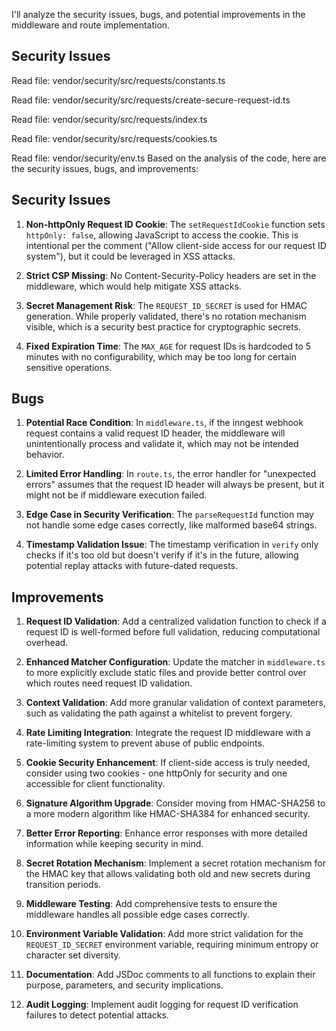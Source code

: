 I'll analyze the security issues, bugs, and potential improvements in the middleware and route implementation.

## Security Issues

Read file: vendor/security/src/requests/constants.ts

Read file: vendor/security/src/requests/create-secure-request-id.ts

Read file: vendor/security/src/requests/index.ts

Read file: vendor/security/src/requests/cookies.ts

Read file: vendor/security/env.ts
Based on the analysis of the code, here are the security issues, bugs, and improvements:

## Security Issues

1. **Non-httpOnly Request ID Cookie**:
   The `setRequestIdCookie` function sets `httpOnly: false`, allowing JavaScript to access the cookie. This is intentional per the comment ("Allow client-side access for our request ID system"), but it could be leveraged in XSS attacks.

2. **Strict CSP Missing**:
   No Content-Security-Policy headers are set in the middleware, which would help mitigate XSS attacks.

3. **Secret Management Risk**:
   The `REQUEST_ID_SECRET` is used for HMAC generation. While properly validated, there's no rotation mechanism visible, which is a security best practice for cryptographic secrets.

4. **Fixed Expiration Time**:
   The `MAX_AGE` for request IDs is hardcoded to 5 minutes with no configurability, which may be too long for certain sensitive operations.

## Bugs

1. **Potential Race Condition**:
   In `middleware.ts`, if the inngest webhook request contains a valid request ID header, the middleware will unintentionally process and validate it, which may not be intended behavior.

2. **Limited Error Handling**:
   In `route.ts`, the error handler for "unexpected errors" assumes that the request ID header will always be present, but it might not be if middleware execution failed.

3. **Edge Case in Security Verification**:
   The `parseRequestId` function may not handle some edge cases correctly, like malformed base64 strings.

4. **Timestamp Validation Issue**:
   The timestamp verification in `verify` only checks if it's too old but doesn't verify if it's in the future, allowing potential replay attacks with future-dated requests.

## Improvements

1. **Request ID Validation**:
   Add a centralized validation function to check if a request ID is well-formed before full validation, reducing computational overhead.

2. **Enhanced Matcher Configuration**:
   Update the matcher in `middleware.ts` to more explicitly exclude static files and provide better control over which routes need request ID validation.

3. **Context Validation**:
   Add more granular validation of context parameters, such as validating the path against a whitelist to prevent forgery.

4. **Rate Limiting Integration**:
   Integrate the request ID middleware with a rate-limiting system to prevent abuse of public endpoints.

5. **Cookie Security Enhancement**:
   If client-side access is truly needed, consider using two cookies - one httpOnly for security and one accessible for client functionality.

6. **Signature Algorithm Upgrade**:
   Consider moving from HMAC-SHA256 to a more modern algorithm like HMAC-SHA384 for enhanced security.

7. **Better Error Reporting**:
   Enhance error responses with more detailed information while keeping security in mind.

8. **Secret Rotation Mechanism**:
   Implement a secret rotation mechanism for the HMAC key that allows validating both old and new secrets during transition periods.

9. **Middleware Testing**:
   Add comprehensive tests to ensure the middleware handles all possible edge cases correctly.

10. **Environment Variable Validation**:
    Add more strict validation for the `REQUEST_ID_SECRET` environment variable, requiring minimum entropy or character set diversity.

11. **Documentation**:
    Add JSDoc comments to all functions to explain their purpose, parameters, and security implications.

12. **Audit Logging**:
    Implement audit logging for request ID verification failures to detect potential attacks.
